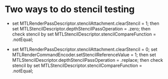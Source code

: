 #  Two ways to do stencil testing

- set MTLRenderPassDescriptor.stencilAttachment.clearStencil = 1;
then set MTLStencilDescriptor.depthStencilPassOperation = .zero;
then check stencil by set MTLStencilDescriptor.stencilCompareFunction = .notEqual;

- set MTLRenderPassDescriptor.stencilAttachment.clearStencil = 0;
set MTLRenderCommandEncoder.setStencilReferenceValue = 1;
then set MTLStencilDescriptor.depthStencilPassOperation = .replace;
then check stencil by set MTLStencilDescriptor.stencilCompareFunction = .notEqual;
